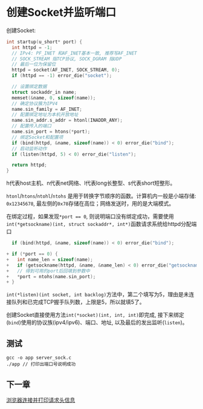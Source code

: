 # 创建Socket并监听端口

创建Socket:

```c
int startup(u_short* port) {
  int httpd = -1;
  // IPv4: PF_INET 和AF_INET基本一致, 推荐写AF_INET
  // SOCK_STREAM 指TCP协议, SOCK_DGRAM 指UDP
  // 最后一位为保留位
  httpd = socket(AF_INET, SOCK_STREAM, 0);
  if (httpd == -1) error_die("socket");

  // 设置绑定数据
  struct sockaddr_in name;
  memset(&name, 0, sizeof(name));
  // 确定协议簇为IPV4
  name.sin_family = AF_INET;
  // 配置绑定地址为本机开放地址
  name.sin_addr.s_addr = htonl(INADDR_ANY);
  // 配置传入的端口
  name.sin_port = htons(*port);
  // 绑定Socket和配置项
  if (bind(httpd, &name, sizeof(name)) < 0) error_die("bind");
  // 启动监听动作
  if (listen(httpd, 5) < 0) error_die("listen");

  return httpd;
}
```
h代表host主机、n代表net网络、l代表long长整型、s代表short短整形。

`htonl`/`htons`/`ntohl`/`ntohs` 是用于转换字节顺序的函数。计算机内一般是小端存储: `0x12345678`, 最左侧的`0x78`存储在高位；网络发送时，用的是大端模式。

<!-- 如:
```c
uint32_t a = 0x12345678;
printf("res: 0x%x\n", htonl(a)); // 0x78563412
```-->

在绑定过程，如果发现`*port == 0`, 则说明端口没有绑定成功，需要使用`int(*getsockname)(int, struct sockaddr*, int*)`函数请求系统给httpd分配端口

```c
  if (bind(httpd, &name, sizeof(name)) < 0) error_die("bind");

+ if (*port == 0) {
+   int name_len = sizeof(name);
+   if (getsockname(httpd, &name, &name_len) < 0) error_die("getsockname");
+   // 得到可用的port后回填到参数中
+   *port = ntohs(name.sin_port);
+ }
```

`int(*listen)(int socket, int backlog)`方法中，第二个填写为5，理由是未连接队列和已完成TCP握手队列数，上限是5，所以就填5了。

创建Socket直接使用方法`int(*socket)(int, int, int)`即完成, 接下来绑定(`bind`)使用的协议族(ipv4/ipv6)、端口、地址, 以及最后的发出监听(`listen`)。

## 测试

    gcc -o app server_sock.c
    ./app // 打印出端口号说明成功

## 下一章

[浏览器连接并打印请求头信息](./client_sock.md)
